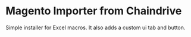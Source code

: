 # Magento Importer from Chaindrive

Simple installer for Excel macros. It also adds a custom ui tab and button.